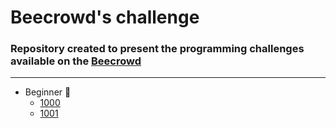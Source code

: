 [challenge-1000]: https://github.com/nogueiraDani/Challenges-Beecrowd/tree/main/_1000
[challenge-1001]: https://github.com/nogueiraDani/Challenges-Beecrowd/tree/main/_1001

# Beecrowd's challenge

### Repository created to present the programming challenges available on the [Beecrowd](https://www.beecrowd.com.br)

---

* Beginner 🍼
  * [1000][challenge-1000]
  * [1001][challenge-1001]

